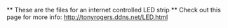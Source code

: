 **
These are the files for an internet controlled LED strip
**
Check out this page for more info: http://tonyrogers.ddns.net/LED.html
